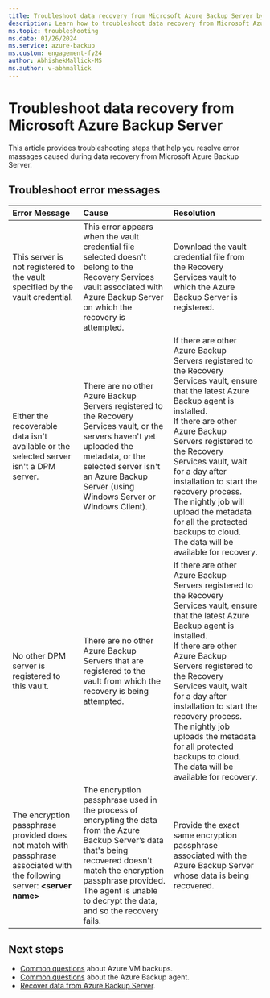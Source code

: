 ```yaml
---
title: Troubleshoot data recovery from Microsoft Azure Backup Server by using Azure Backup
description: Learn how to troubleshoot data recovery from Microsoft Azure Backup Server.
ms.topic: troubleshooting
ms.date: 01/26/2024
ms.service: azure-backup
ms.custom: engagement-fy24
author: AbhishekMallick-MS
ms.author: v-abhmallick
---
```


# Troubleshoot data recovery from Microsoft Azure Backup Server 

This article provides troubleshooting steps that help you resolve error massages caused during data recovery from Microsoft Azure Backup Server.

## Troubleshoot error messages

| Error Message | Cause | Resolution |
|:--- |:--- |:--- |
|This server is not registered to the vault specified by the vault credential. | This error appears when the vault credential file selected doesn't belong to the Recovery Services vault associated with Azure Backup Server on which the recovery is attempted. | Download the vault credential file from the Recovery Services vault to which the Azure Backup Server is registered. |
|Either the recoverable data isn't available or the selected server isn't a DPM server. | There are no other Azure Backup Servers registered to the Recovery Services vault, or the servers haven't yet uploaded the metadata, or the selected server isn't an Azure Backup Server (using Windows Server or Windows Client). | If there are other Azure Backup Servers registered to the Recovery Services vault, ensure that the latest Azure Backup agent is installed. <br>If there are other Azure Backup Servers registered to the Recovery Services vault, wait for a day after installation to start the recovery process. The nightly job will upload the metadata for all the protected backups to cloud. The data will be available for recovery. |
|No other DPM server is registered to this vault. | There are no other Azure Backup Servers  that are registered to the vault from which the recovery is being attempted. | If there are other Azure Backup Servers registered to the Recovery Services vault, ensure that the latest Azure Backup agent is installed.<br>If there are other Azure Backup Servers registered to the Recovery Services vault, wait for a day after installation to start the recovery process. The nightly job uploads the metadata for all protected backups to cloud. The data will be available for recovery. |
|The encryption passphrase provided does not match with passphrase associated with the following server: **\<server name>** | The encryption passphrase used in the process of encrypting the data from the Azure Backup Server’s data that's being recovered doesn't match the encryption passphrase provided. The agent is unable to decrypt the data, and so the recovery fails. | Provide the exact same encryption passphrase associated with the Azure Backup Server whose data is being recovered. |

## Next steps

- [Common questions](backup-azure-vm-backup-faq.yml) about Azure VM backups.
- [Common questions](backup-azure-file-folder-backup-faq.yml) about the Azure Backup agent.
- [Recover data from Azure Backup Server](backup-azure-alternate-dpm-server.md).